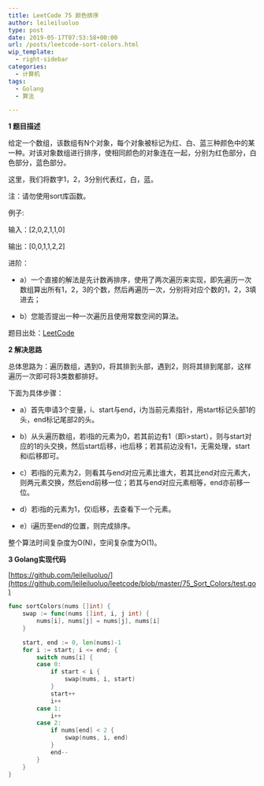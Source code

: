 ```yaml
---
title: LeetCode 75 颜色排序
author: leileiluoluo
type: post
date: 2019-05-17T07:53:58+00:00
url: /posts/leetcode-sort-colors.html
wip_template:
  - right-sidebar
categories:
  - 计算机
tags:
  - Golang
  - 算法

---
```

**1 题目描述**
  
给定一个数组，该数组有N个对象，每个对象被标记为红、白、蓝三种颜色中的某一种。对该对象数组进行排序，使相同颜色的对象连在一起，分别为红色部分，白色部分，蓝色部分。
  
这里，我们将数字1，2，3分别代表红，白，蓝。

注：请勿使用sort库函数。

例子:
  
输入：[2,0,2,1,1,0]
  
输出：[0,0,1,1,2,2]

进阶：
  
- a）一个直接的解法是先计数再排序，使用了两次遍历来实现，即先遍历一次数组算出所有1，2，3的个数，然后再遍历一次，分别将对应个数的1，2，3填进去；
  
- b）您能否提出一种一次遍历且使用常数空间的算法。

题目出处：[LeetCode](https://leetcode.com/problems/sort-colors/)


**2 解决思路**
  
总体思路为：遍历数组，遇到0，将其排到头部，遇到2，则将其排到尾部，这样遍历一次即可将3类数都排好。
  
下面为具体步骤：
  
- a）首先申请3个变量，i、start与end，i为当前元素指针，用start标记头部1的头，end标记尾部2的头。
  
- b）从头遍历数组，若i指的元素为0，若其前边有1（即i>start），则与start对应的1的头交换，然后start后移，i也后移；若其前边没有1，无需处理，start和i后移即可。
  
- c）若i指的元素为2，则看其与end对应元素比谁大，若其比end对应元素大，则两元素交换，然后end前移一位；若其与end对应元素相等，end亦前移一位。
  
- d）若i指的元素为1，仅i后移，去查看下一个元素。
  
- e）i遍历至end的位置，则完成排序。

整个算法时间复杂度为O(N)，空间复杂度为O(1)。

**3 Golang实现代码**

[https://github.com/leileiluoluo/](https://github.com/leileiluoluo/leetcode/blob/master/75_Sort_Colors/test.go)

```go
func sortColors(nums []int) {
    swap := func(nums []int, i, j int) {
        nums[i], nums[j] = nums[j], nums[i]
    }

    start, end := 0, len(nums)-1
    for i := start; i <= end; {
        switch nums[i] {
        case 0:
            if start < i {
                swap(nums, i, start)
            }
            start++
            i++
        case 1:
            i++
        case 2:
            if nums[end] < 2 {
                swap(nums, i, end)
            }
            end--
        }
    }
}
```